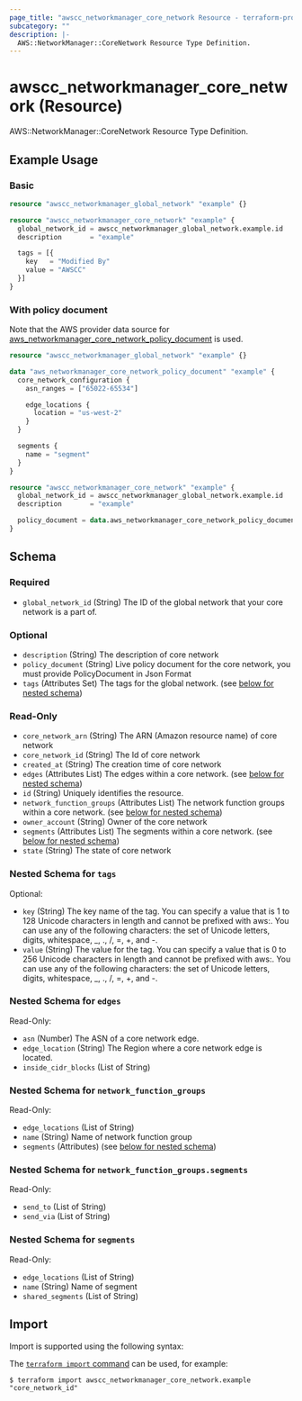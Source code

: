 ```yaml
---
page_title: "awscc_networkmanager_core_network Resource - terraform-provider-awscc"
subcategory: ""
description: |-
  AWS::NetworkManager::CoreNetwork Resource Type Definition.
---
```


# awscc_networkmanager_core_network (Resource)

AWS::NetworkManager::CoreNetwork Resource Type Definition.

## Example Usage

### Basic

```terraform
resource "awscc_networkmanager_global_network" "example" {}

resource "awscc_networkmanager_core_network" "example" {
  global_network_id = awscc_networkmanager_global_network.example.id
  description       = "example"

  tags = [{
    key   = "Modified By"
    value = "AWSCC"
  }]
}
```

### With policy document

Note that the AWS provider data source for [aws_networkmanager_core_network_policy_document](https://registry.terraform.io/providers/hashicorp/aws/latest/docs/data-sources/networkmanager_core_network_policy_document) is used.

```terraform
resource "awscc_networkmanager_global_network" "example" {}

data "aws_networkmanager_core_network_policy_document" "example" {
  core_network_configuration {
    asn_ranges = ["65022-65534"]

    edge_locations {
      location = "us-west-2"
    }
  }

  segments {
    name = "segment"
  }
}

resource "awscc_networkmanager_core_network" "example" {
  global_network_id = awscc_networkmanager_global_network.example.id
  description       = "example"

  policy_document = data.aws_networkmanager_core_network_policy_document.example.json
}
```

<!-- schema generated by tfplugindocs -->
## Schema

### Required

- `global_network_id` (String) The ID of the global network that your core network is a part of.

### Optional

- `description` (String) The description of core network
- `policy_document` (String) Live policy document for the core network, you must provide PolicyDocument in Json Format
- `tags` (Attributes Set) The tags for the global network. (see [below for nested schema](#nestedatt--tags))

### Read-Only

- `core_network_arn` (String) The ARN (Amazon resource name) of core network
- `core_network_id` (String) The Id of core network
- `created_at` (String) The creation time of core network
- `edges` (Attributes List) The edges within a core network. (see [below for nested schema](#nestedatt--edges))
- `id` (String) Uniquely identifies the resource.
- `network_function_groups` (Attributes List) The network function groups within a core network. (see [below for nested schema](#nestedatt--network_function_groups))
- `owner_account` (String) Owner of the core network
- `segments` (Attributes List) The segments within a core network. (see [below for nested schema](#nestedatt--segments))
- `state` (String) The state of core network

<a id="nestedatt--tags"></a>
### Nested Schema for `tags`

Optional:

- `key` (String) The key name of the tag. You can specify a value that is 1 to 128 Unicode characters in length and cannot be prefixed with aws:. You can use any of the following characters: the set of Unicode letters, digits, whitespace, _, ., /, =, +, and -.
- `value` (String) The value for the tag. You can specify a value that is 0 to 256 Unicode characters in length and cannot be prefixed with aws:. You can use any of the following characters: the set of Unicode letters, digits, whitespace, _, ., /, =, +, and -.


<a id="nestedatt--edges"></a>
### Nested Schema for `edges`

Read-Only:

- `asn` (Number) The ASN of a core network edge.
- `edge_location` (String) The Region where a core network edge is located.
- `inside_cidr_blocks` (List of String)


<a id="nestedatt--network_function_groups"></a>
### Nested Schema for `network_function_groups`

Read-Only:

- `edge_locations` (List of String)
- `name` (String) Name of network function group
- `segments` (Attributes) (see [below for nested schema](#nestedatt--network_function_groups--segments))

<a id="nestedatt--network_function_groups--segments"></a>
### Nested Schema for `network_function_groups.segments`

Read-Only:

- `send_to` (List of String)
- `send_via` (List of String)



<a id="nestedatt--segments"></a>
### Nested Schema for `segments`

Read-Only:

- `edge_locations` (List of String)
- `name` (String) Name of segment
- `shared_segments` (List of String)

## Import

Import is supported using the following syntax:

The [`terraform import` command](https://developer.hashicorp.com/terraform/cli/commands/import) can be used, for example:

```shell
$ terraform import awscc_networkmanager_core_network.example "core_network_id"
```